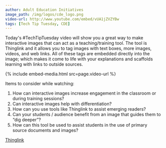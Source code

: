 ```yaml
---
author: Adult Education Initiatives
image_path: /img/logos/cde_logo.png
video-url: http://www.youtube.com/embed/vUA1jZVZYBw
tags: [Tech Tip Tuesday, CDE]
---
```

Today's #TechTipTuesday video will show you a great way to make interactive images that can act as a teaching/training tool. The tool is Thinglink and it allows you to tag images with text boxes, more images, videos, and web links.  All of these tags are embedded directly into the image; which makes it come to life with your explanations and scaffolds learning with links to outside sources.

{% include embed-media.html src=page.video-url %}

Items to consider while watching:

  1.  How can interactive images increase engagement in the classroom or during training sessions?
  2.  Can interactive images help with differentiation?
  3.  How can you use tools like Thinglink to assist emerging readers?
  4.  Can your students / audience benefit from an image that guides them to “dig deeper”?
  5.  How can this tool be used to assist students in the use of primary source documents and images?

  [Thinglink](http://www.thinglink.com/)
